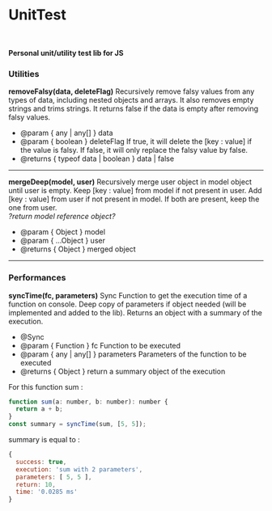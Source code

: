 # UnitTest

<br>

**Personal unit/utility test lib for JS**
<br>

### Utilities

**removeFalsy(data, deleteFlag)**
Recursively remove falsy values from any types of data, including nested objects and arrays. It also removes empty strings and trims strings. It returns false if the data is empty after removing falsy values.

- @param { any | any[] } data
- @param { boolean } deleteFlag If true, it will delete the [key : value] if the value is falsy. If false, it will only replace the falsy value by false.
- @returns { typeof data | boolean } data | false

<hr/>

**mergeDeep(model, user)**
Recursively merge user object in model object until user is empty. Keep [key : value] from model if not present in user. Add [key : value] from user if not present in model. If both are present, keep the one from user. <br>
*?return model reference object?*

- @param { Object } model
- @param { ...Object } user
- @returns { Object } merged object

<hr/>

### Performances

**syncTime(fc, parameters)**
Sync Function to get the execution time of a function on console. Deep copy of parameters if object needed (will be implemented and added to the lib). Returns an object with a summary of the execution.

- @Sync
- @param { Function } fc Function to be executed
- @param { any | any[] } parameters Parameters of the function to be executed
- @returns { Object } return a summary object of the execution

For this function sum :

```javascript
function sum(a: number, b: number): number {
  return a + b;
}
const summary = syncTime(sum, [5, 5]);
```

summary is equal to :

```javascript
{
  success: true,
  execution: 'sum with 2 parameters',
  parameters: [ 5, 5 ],
  return: 10,
  time: '0.0285 ms'
}
```
